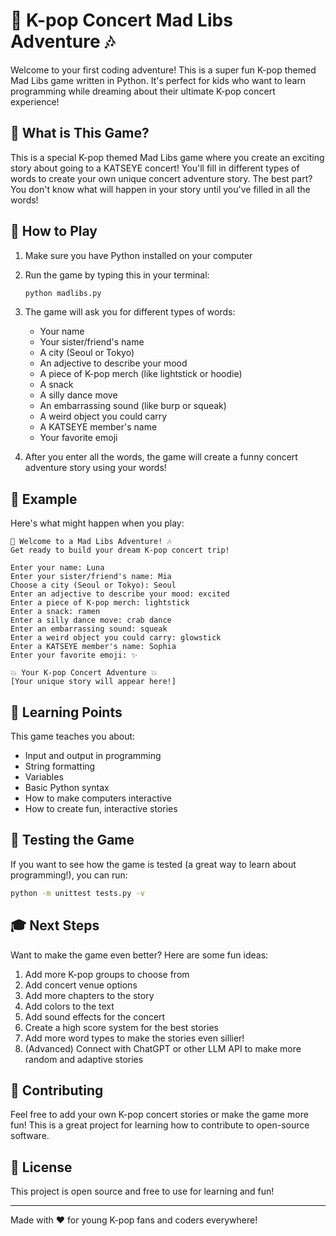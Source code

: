 # 🎤 K-pop Concert Mad Libs Adventure 🎶

Welcome to your first coding adventure! This is a super fun K-pop themed Mad Libs game written in Python. It's perfect for kids who want to learn programming while dreaming about their ultimate K-pop concert experience! 

## 🌟 What is This Game?

This is a special K-pop themed Mad Libs game where you create an exciting story about going to a KATSEYE concert! You'll fill in different types of words to create your own unique concert adventure story. The best part? You don't know what will happen in your story until you've filled in all the words!

## 🚀 How to Play

1. Make sure you have Python installed on your computer
2. Run the game by typing this in your terminal:
   ```bash
   python madlibs.py
   ```
3. The game will ask you for different types of words:
   - Your name
   - Your sister/friend's name
   - A city (Seoul or Tokyo)
   - An adjective to describe your mood
   - A piece of K-pop merch (like lightstick or hoodie)
   - A snack
   - A silly dance move
   - An embarrassing sound (like burp or squeak)
   - A weird object you could carry
   - A KATSEYE member's name
   - Your favorite emoji

4. After you enter all the words, the game will create a funny concert adventure story using your words!

## 🎯 Example

Here's what might happen when you play:

```
🎤 Welcome to a Mad Libs Adventure! 🎶
Get ready to build your dream K-pop concert trip!

Enter your name: Luna
Enter your sister/friend's name: Mia
Choose a city (Seoul or Tokyo): Seoul
Enter an adjective to describe your mood: excited
Enter a piece of K-pop merch: lightstick
Enter a snack: ramen
Enter a silly dance move: crab dance
Enter an embarrassing sound: squeak
Enter a weird object you could carry: glowstick
Enter a KATSEYE member's name: Sophia
Enter your favorite emoji: ✨

💥 Your K-pop Concert Adventure 💥
[Your unique story will appear here!]
```

## 🎨 Learning Points

This game teaches you about:
- Input and output in programming
- String formatting
- Variables
- Basic Python syntax
- How to make computers interactive
- How to create fun, interactive stories

## 🧪 Testing the Game

If you want to see how the game is tested (a great way to learn about programming!), you can run:
```bash
python -m unittest tests.py -v
```

## 🎓 Next Steps

Want to make the game even better? Here are some fun ideas:
1. Add more K-pop groups to choose from
2. Add concert venue options
3. Add more chapters to the story
4. Add colors to the text
5. Add sound effects for the concert
6. Create a high score system for the best stories
7. Add more word types to make the stories even sillier!
8. (Advanced) Connect with ChatGPT or other LLM API to make more random and adaptive stories

## 🤝 Contributing

Feel free to add your own K-pop concert stories or make the game more fun! This is a great project for learning how to contribute to open-source software.

## 📝 License

This project is open source and free to use for learning and fun!

---

Made with ❤️ for young K-pop fans and coders everywhere!
